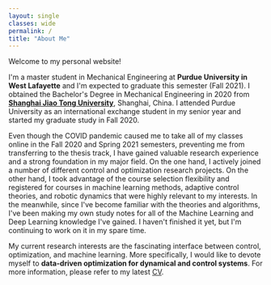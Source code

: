 ```yaml
---
layout: single
classes: wide
permalink: /
title: "About Me"
---
```


Welcome to my personal website!

I'm a master student in Mechanical Engineering  at **Purdue University in West Lafayette** and I'm expected to graduate this semester (Fall 2021). I obtained the Bachelor's Degree in Mechanical Engineering in 2020 from **[Shanghai Jiao Tong University](https://en.sjtu.edu.cn/)**, Shanghai, China. I attended Purdue University as an international exchange student in my senior year and started my graduate study in Fall 2020. 

Even though the COVID pandemic caused me to take all of my classes online in the Fall 2020 and Spring 2021 semesters, preventing me from transferring to the thesis track, I have gained valuable research experience and a strong foundation in my major field. On the one hand, I actively joined a number of different control and optimization research projects. On the other hand, I took advantage of the course selection flexibility and registered for courses in machine learning methods, adaptive control theories, and robotic dynamics that were highly relevant to my interests. In the meanwhile, since I've become familiar with the theories and algorithms, I've been making my own study notes for all of the Machine Learning and Deep Learning knowledge I've gained. I haven't finished it yet, but I'm continuing to work on it in my spare time.

My current research interests are the fascinating interface between control, optimization, and machine learning. More specifically, I would like to devote myself to  **data-driven optimization for dynamical and control systems**. For more information, please refer to my latest [CV](https://knoero.github.io/files/CV.pdf).
